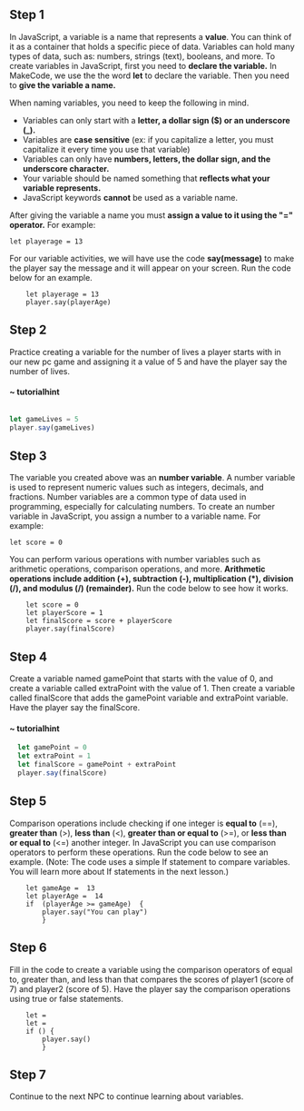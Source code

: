 ## Step 1

In JavaScript, a variable is a name that represents a **value**. You can think of it as a container that holds a specific piece of data. Variables can hold many types of data, such as: numbers, strings (text), booleans, and more. To create variables in JavaScript, first you need to **declare the variable.** In MakeCode, we use the the word **let** to declare the variable.  Then you need to   **give the variable a name.** 

When naming variables, you need to keep the following in mind.

 - Variables can only start with a **letter, a dollar sign ($) or an underscore (_).** 
 - Variables are **case sensitive** (ex: if you capitalize a letter, you must capitalize it every time you use that variable)
 - Variables can only have **numbers, letters, the dollar sign, and the underscore character.**
 - Your variable should be named something that **reflects what your variable represents.** 
 - JavaScript keywords **cannot** be used as a variable name. 

After giving the variable a name you must **assign a value to it using the "=" operator.**
For example:

    let playerage = 13

For our variable activities, we will have use the code **say(message)** to make the player say the message and it will appear on your screen. Run the code below for an example. 
```template
    let playerage = 13
    player.say(playerAge)

```

## Step 2
Practice creating a variable for the number of lives a player starts with in our new pc game and assigning it a value of 5 and have the player say the number of lives.

       
#### ~ tutorialhint

```javascript

let gameLives = 5
player.say(gameLives)

```

## Step 3

The variable you created above was an **number variable**.  A number variable is used to represent numeric values such as integers, decimals, and fractions. Number variables are a common type of data used in programming, especially for calculating numbers. To create an number variable in JavaScript, you assign a number to a variable name.
For example:

    let score = 0

You can perform various operations with number variables such as arithmetic operations, comparison operations, and more. **Arithmetic operations include addition (+), subtraction (-), multiplication (*), division (/), and modulus (/) (remainder).**
Run the code below to see how it works. 
```template
    let score = 0
    let playerScore = 1
    let finalScore = score + playerScore
    player.say(finalScore)
```

## Step 4
Create a variable named gamePoint that starts with the value of 0, and create a variable called extraPoint with the value of 1. Then create a variable called finalScore that adds the gamePoint variable and extraPoint variable. Have the player say the finalScore.

  #### ~ tutorialhint

```javascript
  let gamePoint = 0
  let extraPoint = 1
  let finalScore = gamePoint + extraPoint
  player.say(finalScore)
```
## Step 5

Comparison operations include checking if one integer is **equal to** (==), **greater than** (>), **less than** (<), **greater than or equal to** (>=), or **less than or equal to** (<=) another integer. 
In JavaScript you can use comparison operators to perform these operations.  Run the code below to see an example. (Note:  The code uses a simple If statement to compare variables.  You will learn more about If statements in the next lesson.)

```template
    let gameAge =  13
    let playerAge =  14
    if  (playerAge >= gameAge)  {
	    player.say("You can play")
	    }
```

## Step 6
Fill in the code to create a variable using the comparison operators of equal to, greater than, and less than that compares the scores of player1 (score of 7) and player2 (score of 5).  Have the player say the comparison operations using true or false statements.
```template
    let = 
    let = 
    if () {
	    player.say()
	    }
```
## Step 7

Continue to the next NPC to continue learning about variables. 